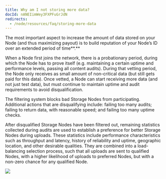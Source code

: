 ```yaml
---
title: Why am I not storing more data?
docId: nANEIimWey3FXPFuGrJdN
redirects:
  - /node/resources/faq/storing-more-data
---
```


The most important aspect to increase the amount of data stored on your Node (and thus maximizing payout) is to build reputation of your Node’s ID over an extended period of time**.**

When a Node first joins the network, there is a probationary period, during which the Node has to prove itself (e.g. maintaining a certain uptime and performance levels, passing all content audits). During that vetting period, the Node only receives as small amount of non-critical data (but still gets paid for this data). Once vetted, a Node can start receiving more data (and not just test data), but must continue to maintain uptime and audit requirements to avoid disqualification.&#x20;

The filtering system blocks bad Storage Nodes from participating. Additional actions that are disqualifying include: failing too many audits; failing to return data, with reasonable speed; and failing too many uptime checks.

After disqualified Storage Nodes have been filtered out, remaining statistics collected during audits are used to establish a preference for better Storage Nodes during uploads. These statistics include performance characteristics such as throughput and latency, history of reliability and uptime, geographic location, and other desirable qualities. They are combined into a load-balancing selection process, such that all uploads are sent to qualified Nodes, with a higher likelihood of uploads to preferred Nodes, but with a non-zero chance for any qualified Node.

![](https://archbee-image-uploads.s3.amazonaws.com/kv3plx2xmXcUGcVl4Lttj/6kyTxJSBnAQUkuk50IIWq_image.png)
